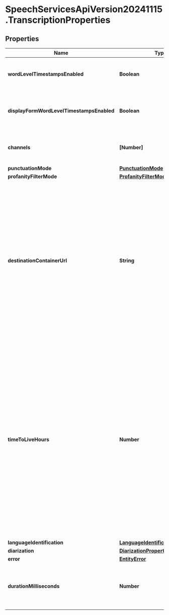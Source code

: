 # SpeechServicesApiVersion20241115.TranscriptionProperties

## Properties
Name | Type | Description | Notes
------------ | ------------- | ------------- | -------------
**wordLevelTimestampsEnabled** | **Boolean** | A value indicating whether word level timestamps are requested. The default value is `false`. | [optional] 
**displayFormWordLevelTimestampsEnabled** | **Boolean** | A value indicating whether word level timestamps for the display form are requested. The default value is `false`. | [optional] 
**channels** | **[Number]** | A collection of the requested channel numbers. In the default case, the channels 0 and 1 are considered. | [optional] 
**punctuationMode** | [**PunctuationMode**](PunctuationMode.md) |  | [optional] 
**profanityFilterMode** | [**ProfanityFilterMode**](ProfanityFilterMode.md) |  | [optional] 
**destinationContainerUrl** | **String** | The requested destination container. ### Remarks ### When a destination container is used in combination with a `timeToLive`, the metadata of a transcription will be deleted normally, but the data stored in the destination container, including transcription results, will remain untouched, because no delete permissions are required for this container.  To support automatic cleanup, either configure blob lifetimes on the container, or use \"Bring your own Storage (BYOS)\" instead of `destinationContainerUrl`, where blobs can be cleaned up. | [optional] 
**timeToLiveHours** | **Number** | How long the transcription will be kept in the system after it has completed. Once the transcription reaches the time to live after completion(successful or failed) it will be automatically deleted.  Note: When using BYOS (bring your own storage), the result files on the customer owned storage account will also be deleted.Use either destinationContainerUrl to specify a separate container for result files which will not be deleted when the timeToLive expires, or retrieve the result files through the API and store them as needed.  The shortest supported duration is 6 hours, the longest supported duration is 31 days. 2 days (48 hours) is the recommended default value when data is consumed directly. | 
**languageIdentification** | [**LanguageIdentificationProperties**](LanguageIdentificationProperties.md) |  | [optional] 
**diarization** | [**DiarizationProperties**](DiarizationProperties.md) |  | [optional] 
**error** | [**EntityError**](EntityError.md) |  | [optional] 
**durationMilliseconds** | **Number** | The duration in milliseconds of the transcription. Durations larger than 2^53-1 are not supported to ensure compatibility with JavaScript integers. | [optional] [default to 0]


